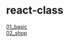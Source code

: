 # react-class
<a href="#" style="width: 100px; height: 50px;">01_basic</a>
<br>
<a href="#" style="width: 100px; height: 50px;">02_shop</a>
